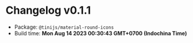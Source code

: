 # Changelog v0.1.1

- Package: `@tinijs/material-round-icons`
- Build time: **Mon Aug 14 2023 00:30:43 GMT+0700 (Indochina Time)**

